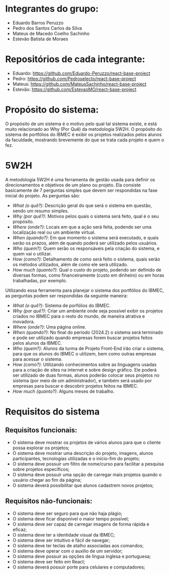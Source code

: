 # Integrantes do grupo:
- Eduardo Barros Peruzzo
- Pedro dos Santos Carlos da Silva
- Mateus de Macedo Coelho Sachinho
- Estevão Batista de Moraes

# Repositórios de cada integrante:
- Eduardo: https://github.com/Eduardo-Peruzzo/react-base-project
- Pedro: https://github.com/Pedroselecto/react-base-project
- Mateus: https://github.com/MateusSachinho/react-base-project
- Estevão: https://github.com/EstevaoMO/react-base-project

# Propósito do sistema:
O propósito de um sistema é o motivo pelo qual tal sistema existe, e está muito relacionado ao  Why (Por Quê) da metodologia 5W2H. O propósito do sistema de portfólios do IBMEC é exibir os projetos realizados pelos alunos da faculdade, mostrando brevemente do que se trata cada projeto e quem o fez.

# 5W2H
A metodologia 5W2H é uma ferramenta de gestão usada para definir os direcionamentos e objetivos de um plano ou projeto. Ela consiste basicamente de 7 perguntas simples que devem ser respondidas na fase inicial do projeto. As perguntas são:
- *What (o quê?)*: Descrição geral do que será o sistema em questão, sendo um resumo simples.
- *Why (por quê?)*: Motivos pelos quais o sistema será feito, qual é o seu propósito.
- *Where (onde?)*: Locais em que a ação será feita, podendo ser uma localização real ou um ambiente virtual.
- *When (quando?)*: Em que momento o sistema será executado, e quais serão os prazos, além de quando poderá ser utilizado pelos usuários.
- *Who (quem?)*: Quem serão os responsáveis pela criação do sistema, e quem vai o utilizar.
- *How (como?)*: Detalhamento de como será feito o sistema, quais serão os métodos utilizados, além de como ele será utilizado.
- *How much (quanto?)*: Qual o custo do projeto, podendo ser definido de diversas formas, como financeiramente (custo em dinheiro) ou em horas trabalhadas, por exemplo.

Utilizando essa ferramenta para planejar o sistema dos portfólios do IBMEC, as perguntas podem ser respondidas da seguinte maneira:
- *What (o quê?)*: Sistema de porfólios do IBMEC.
- *Why (por quê?)*: Criar um ambiente onde seja possível exibir os projetos criados no IBMEC para o resto do mundo, de maneira atrativa e inovadora.
- *Where (onde?)*: Uma página online.
- *When (quando?)*: No final do período (2024.2) o sistema será terminado e pode ser utilizado quando empresas forem buscar projetos feitos pelos alunos da IBMEC.
- *Who (quem?)*: Alunos da turma de Projeto Front-End irão criar o sistema, para que os alunos do IBMEC o utilizem, bem como outras empresas para acessar o sistema.
- *How (como?)*: Utilizando conhecimentos sobre as linguagens usadas para a criação de sites na internet e sobre design gráfico. Ele poderá ser utilizado de duas formas, alunos poderão colocar seus projetos no sistema (por meio de um administrador), e também será usado por empresas para buscar e descobrir projetos feitos na IBMEC.
- *How much (quanto?)*: Alguns meses de trabalho.

# Requisitos do sistema
## Requisitos funcionais:
- O sistema deve mostrar os projetos de vários alunos para que o cliente possa explorar os projetos;
- O sistema deve mostrar uma descrição do projeto, imagens, alunos participantes, tecnologias utilizadas e o início-fim do projeto;
- O sistema deve possuir um filtro de nome/curso para facilitar a pesquisa sobre projetos específicos;
- O sistema deve possuir uma opção de carregar mais projetos quando o usuário chegar ao fim da página;
- O sistema deverá possibilitar que alunos cadastrem novos projetos;
  

## Requisitos não-funcionais:
- O sistema deve ser seguro para que não haja plágio;
- O sistema deve ficar disponível o maior tempo possível;
- O sistema deve ser capaz de carregar imagens de forma rápida e eficaz;
- O sistema deve ter a identidade visual da IBMEC;
- O sistema deve ser intuitivo e fácil de navegar;
- O sistema deve ter teclas de atalho associadas aos comandos;
- O sistema deve operar com o auxílio de um servidor;
- O sistema deve possuir as opções de língua inglesa e portuguesa;
- O sistema deve ser feito em React;
- O sistema deverá possuir porte para celulares e computadores;
